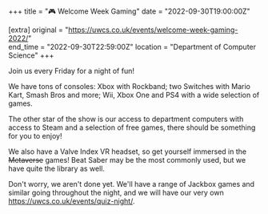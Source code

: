 +++
title = "🎮 Welcome Week Gaming"
date = "2022-09-30T19:00:00Z"

[extra]
original = "https://uwcs.co.uk/events/welcome-week-gaming-2022/"    
end_time = "2022-09-30T22:59:00Z"
location = "Department of Computer Science"
+++

Join us every Friday for a night of fun\!

We have tons of consoles: Xbox with Rockband; two Switches with Mario Kart, Smash Bros and more; Wii, Xbox One and PS4 with a wide selection of games.

The other star of the show is our access to department computers with access to Steam and a selection of free games, there should be something for you to enjoy\!

We also have a Valve Index VR headset, so get yourself immersed in the ~~Metaverse~~ games\! Beat Saber may be the most commonly used, but we have quite the library as well.

Don't worry, we aren't done yet. We'll have a range of Jackbox games and similar going throughout the night, and we will have our very own <span id="2914">https://uwcs.co.uk/events/quiz-night/</span>.

